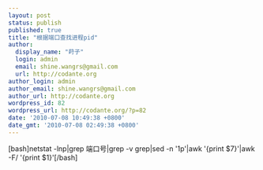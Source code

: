 ```yaml
---
layout: post
status: publish
published: true
title: "根据端口查找进程pid"
author:
  display_name: "莳子"
  login: admin
  email: shine.wangrs@gmail.com
  url: http://codante.org
author_login: admin
author_email: shine.wangrs@gmail.com
author_url: http://codante.org
wordpress_id: 82
wordpress_url: http://codante.org/?p=82
date: '2010-07-08 10:49:38 +0800'
date_gmt: '2010-07-08 02:49:38 +0800'
---
```



[bash]netstat -lnp|grep 端口号|grep -v grep|sed -n '1p'|awk '{print $7}'|awk -F/ '{print $1}'[/bash]